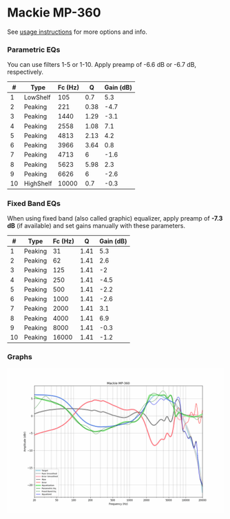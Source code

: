 # Mackie MP-360
See [usage instructions](https://github.com/jaakkopasanen/AutoEq#usage) for more options and info.

### Parametric EQs
You can use filters 1-5 or 1-10. Apply preamp of -6.6 dB or -6.7 dB, respectively.

|   # | Type      |   Fc (Hz) |    Q |   Gain (dB) |
|-----|-----------|-----------|------|-------------|
|   1 | LowShelf  |       105 | 0.7  |         5.3 |
|   2 | Peaking   |       221 | 0.38 |        -4.7 |
|   3 | Peaking   |      1440 | 1.29 |        -3.1 |
|   4 | Peaking   |      2558 | 1.08 |         7.1 |
|   5 | Peaking   |      4813 | 2.13 |         4.2 |
|   6 | Peaking   |      3966 | 3.64 |         0.8 |
|   7 | Peaking   |      4713 | 6    |        -1.6 |
|   8 | Peaking   |      5623 | 5.98 |         2.3 |
|   9 | Peaking   |      6626 | 6    |        -2.6 |
|  10 | HighShelf |     10000 | 0.7  |        -0.3 |

### Fixed Band EQs
When using fixed band (also called graphic) equalizer, apply preamp of **-7.3 dB** (if available) and set gains manually with these parameters.

|   # | Type    |   Fc (Hz) |    Q |   Gain (dB) |
|-----|---------|-----------|------|-------------|
|   1 | Peaking |        31 | 1.41 |         5.3 |
|   2 | Peaking |        62 | 1.41 |         2.6 |
|   3 | Peaking |       125 | 1.41 |        -2   |
|   4 | Peaking |       250 | 1.41 |        -4.5 |
|   5 | Peaking |       500 | 1.41 |        -2.2 |
|   6 | Peaking |      1000 | 1.41 |        -2.6 |
|   7 | Peaking |      2000 | 1.41 |         3.1 |
|   8 | Peaking |      4000 | 1.41 |         6.9 |
|   9 | Peaking |      8000 | 1.41 |        -0.3 |
|  10 | Peaking |     16000 | 1.41 |        -1.2 |

### Graphs
![](./Mackie%20MP-360.png)
